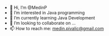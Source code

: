 - 👋 Hi, I’m @MedinP
- 👀 I’m interested in Java programming
- 🌱 I’m currently learning Java Development
- 💞️ I’m looking to collaborate on ...
- 📫 How to reach me: medin.pivalic@gmail.com

<!---
MedinP/MedinP is a ✨ special ✨ repository because its `README.md` (this file) appears on your GitHub profile.
You can click the Preview link to take a look at your changes.
--->
